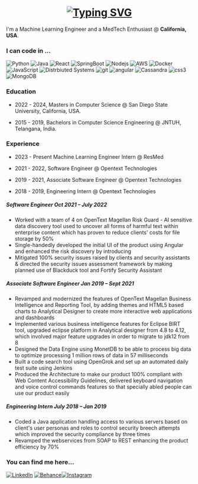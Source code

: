 <h1 align = "center">
<a href="https://git.io/typing-svg"><img src="https://readme-typing-svg.herokuapp.com?font=Fira+Code&size=75&duration=1500&pause=600&color=0CE82B&background=000000EE&center=true&vCenter=true&multiline=true&width=1920&height=384&lines=Hello+there!;My+name+is+Meeta+Kapoor;Machine+Learning+Engineer;." alt="Typing SVG" /></a>
</h1>

<p>I'm a Machine Learning Engineer and a MedTech Enthusiast @ <b>California, USA</b>.</p>
<h3>I can code in ...</h3>
<p>
  
  <img alt="Python" src="https://img.shields.io/badge/Python-3776AB?style=for-the-badge&logo=python&logoColor=white"/>
  <img alt ="Java" src ="https://img.shields.io/badge/Java-ED8B00?style=for-the-badge&logo=java&logoColor=white"/>
  <img alt="React" src="https://img.shields.io/badge/-React-45b8d8?style=for-the-badge&logo=react&logoColor=black" />
  <img alt="SpringBoot" src="https://img.shields.io/badge/-Redux-764ABC?style=for-the-badge&logo=redux&logoColor=black" />
  <img alt="Nodejs" src="https://img.shields.io/badge/-Nodejs-43853d?style=for-the-badge&logo=Node.js&logoColor=black" />
  <img alt="AWS" src="https://img.shields.io/badge/-AWS-43853d?style=for-the-badge&logo=amazonaws&logoColor=black" />
  <img alt="Docker" src="https://img.shields.io/badge/-Docker-46a2f1?style=for-the-badge&logo=docker&logoColor=black" />
  <img alt="JavaScript" src="https://img.shields.io/badge/-TypeScript-007ACC?style=for-the-badge&logo=typescript&logoColor=black" />
  <img alt="Distrbiuted Systems" src="https://img.shields.io/badge/-Sass-CC6699?style=for-the-badge&logo=sass&logoColor=black" />
  <img alt="git" src="https://img.shields.io/badge/-Git-F05032?style=for-the-badge&logo=git&logoColor=black" />
  <img alt="angular" src="https://img.shields.io/badge/-Angular-DD0031?style=for-the-badge&logo=angular&logoColor=v" />
  <img alt="Cassandra" src="https://img.shields.io/badge/-HTML5-E34F26?style=for-the-badge&logo=html5&logoColor=black" />
  <img alt="css3" src="https://img.shields.io/badge/-CSS3-E34F26?style=for-the-badge&logo=css3&logoColor=black" />
  <img alt="MongoDB" src="https://img.shields.io/badge/-MongoDB-13aa52?style=for-the-badge&logo=mongodb&logoColor=black" /> 
</p>

### Education

- 2022 - 2024, Masters in Computer Science @ San Diego State University, California, USA.

- 2015 - 2019, Bachelors in Computer Science Engineering @ JNTUH, Telangana, India.

### Experience

- 2023 - Present Machine Learning Engineer Intern @ ResMed

- 2021 - 2022, Software Engineer @ Opentext Technologies 

- 2019 - 2021, Associate Software Engineer @ Opentext Technologies 

- 2018 - 2019, Engineering Intern @ Opentext Technologies 

##### Software Engineer                                                                          Oct 2021 – July 2022
- Worked with a team of 4 on OpenText Magellan Risk Guard - AI sensitive data discovery tool used to uncover all forms
of harmful text within enterprise content which has proven to reduce clients' costs for file storage by 50%
- Single-handedly developed the initial UI of the product using Angular and enhanced the risk discovery by introducing
-	Mitigated 100% security issues raised by clients and security assistants & directed the security issues assessment framework by making planned use of Blackduck tool and Fortify Security Assistant 


##### Associate Software Engineer                                                                                 Jan 2019 – Sept 2021
-	Revamped and modernized the features of OpenText Magellan Business Intelligence and Reporting Tool, by adding themes and HTML5 based charts to Analytical Designer to create more interactive web applications and dashboards
-	Implemented various business intelligence features for Eclipse BIRT tool, upgraded eclipse platform in Analytical designer from 4.8 to 4.12, which involved major feature upgrades in order to migrate to jdk12 from 8
-	Designed the Data Engine using MonetDB to be able to process big data to optimize processing 1 million rows of data in 57 milliseconds 
-	Built a code search tool using OpenGrok and set up an automated daily test suite using Jenkins
-	Produced the Architecture to make our product 100% compliant with Web Content Accessibility Guidelines, delivered keyboard navigation and voice control commands features so that specially abled people can use our product easily 



##### Engineering Intern                                                                               July 2018 – Jan 2019
-	Coded a Java application handling access to various servers based on client's user personas and roles to control security breech attempts which improved the security compliance by three times
-	Revamped the webservices from SOAP to REST  enhancing the product efficiency by 70%


<h3>You can find me here...</h3>
<p>
  <a href="https://www.linkedin.com/in/meeta-kapoor-b4a59a13b/ target="_blank"><img alt="LinkedIn" src="https://img.shields.io/badge/linkedin-%230077B5.svg?&style=for-the-badge&logo=linkedin&logoColor=white" /></a> <a href="https://www.behance.net/jupdec" target="_blank"><img alt="Behance" src="https://img.shields.io/badge/behance-%2312100E.svg?&style=for-the-badge&logo=behance&logoColor=white"><a href="https://www.instagram.com/jupdec/" target="_blank"><img alt="Instagram" src="https://img.shields.io/badge/instagram-%2312100E.svg?&style=for-the-badge&logo=instagram&logoColor=white" /></a> 
</p>
